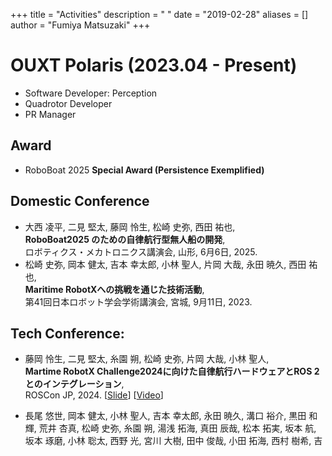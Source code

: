 +++
title = "Activities"
description = " "
date = "2019-02-28"
aliases = []
author = "Fumiya Matsuzaki"
+++

# OUXT Polaris (2023.04 - Present)
* Software Developer: Perception
* Quadrotor Developer
* PR Manager

## Award
* RoboBoat 2025 **Special Award (Persistence Exemplified)**

## Domestic Conference
* 大西 凌平, 二見 堅太, 藤岡 怜生, 松崎 史弥, 西田 祐也,  
**RoboBoat2025 のための自律航行型無人船の開発**,  
ロボティクス・メカトロニクス講演会, 山形, 6月6日, 2025.
* 松崎 史弥, 岡本 健太, 吉本 幸太郎, 小林 聖人, 片岡 大哉, 永田 暁久, 西田 祐也,  
**Maritime RobotXへの挑戦を通じた技術活動**,  
第41回日本ロボット学会学術講演会, 宮城, 9月11日, 2023. 

## Tech Conference:
* 藤岡 怜生, 二見 堅太, 糸園 朔, 松崎 史弥, 片岡 大哉, 小林 聖人,  
**Martime RobotX Challenge2024に向けた自律航行ハードウェアとROS 2とのインテグレーション**,  
ROSCon JP, 2024. 
[[Slide](https://roscon.jp/2024/presentations/06.pdf)]
[[Video](https://vimeo.com/showcase/11452054/video/1029114561)]

* 長尾 悠世, 岡本 健太, 小林 聖人, 吉本 幸太郎, 永田 暁久, 溝口 裕介, 黒田 和輝, 荒井 杏真, 松崎 史弥, 糸園 朔, 湯浅 拓海, 真田 辰哉, 松本 拓実, 坂本 航, 坂本 琢磨, 小林 聡太, 西野 光, 宮川 大樹, 田中 俊哉, 小田 拓海, 西村 樹希, 吉田 圭佑, 金城 たくと,  
**水上AIロボットにおける三次元環境認識**,  
ROSCon JP, 2023. 
[[Slide](https://roscon.jp/2023/presentations/026.pdf)]
[[Video](https://vimeo.com/883809035)]

# Tech Event Presentation:
* 松崎 史弥,  
**RoboBoatに向けた小型自律航行船の開発**,  
ROS Japan UG #58 九州ROSJP, 2025.
[[Slide](https://docs.google.com/presentation/d/1RmWp0zIBPuuZPmyUTQRwLDea-TbuT-oh9PCh-SNSjzA/edit?usp=sharing)]  

Website: [OUXT Polaris](https://www.ouxt.jp/)


# Hibikino-Musashi@Home (2022.10 - 2024.03) 
* Main Task Programmer: Carry My Luggage (2023)
* Developer: Human Following Function (YoloV7 + StrongSORT)

## Team Description Paper
* [Hibikino-Musashi@Home 2024 Team Description Paper](https://arxiv.org/abs/2410.06192), arXiv:2410.06192.
* [Hibikino-Musashi@Home 2023 Team Description Paper](https://arxiv.org/abs/2310.12650), arXiv:2310.12650.

## Award
* RoboCup 2023 in Bordeaux @Home Domestic Standard Platform League **2nd Place**
* RoboCup Japan Open 2023 @Home Open Platform League **2nd Place**
* RoboCup Japan Open 2023 @Home Open Platform League Open Challenge **1st Place**
* RoboCup Japan Open 2022 @Home Open Platform League **2nd Place**
* RoboCup Japan Open 2022 @Home Open Platform League Technical Challenge **1st Place**

Website: [Hibikino-Musashi@Home](https://www.brain.kyutech.ac.jp/~hma/ja/top/)


# FUKUOKA NIWAKA (2020.08 - 2023.03)
* Control Developer: Inverted Pendulum, Quadrotor (2021 - 2023)  
* PR Manager: NEWS Page, Twitter (2020 - 2021)

## Award
* RoboMaster 2021 Robotics Competition&Technical Challenge Online Assessment **Second Prize**
* RoboMaster Universities from Hong Kong, Taiwan, Macau and Overseas 2021 **Second Prize**

Website: [FUKUOKA NIWAKA](https://projectrm.niwakasoft.jp/)